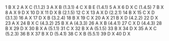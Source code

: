 1 B X 
2 A X C (1.1.2)
3 A X B (1.3.1)
4 C X B E (1.4.1)
5 A X 
6 D X C (1.4.5)
7 B X 
8 A X 
9 D X 
10 D X 
11 D X B (2.1.5)
12 C X 
13 A X D (2.2.1)
14 B X 
15 C X D (3.1.3)
16 A X 
17 D X B (3.2.4)
18 B X 
19 C X 
20 A X 
21 B X D (4.2.2)
22 D X 
23 A X 
24 B X C (4.3.2)
25 B X A (4.3.3)
26 A X B (4.4.1)
27 C X D (4.4.3)
28 B X 
29 D X 
30 B X A (5.1.1)
31 C X 
32 B X A (5.1.5)
33 B X 
34 D X 
35 A X C (5.2.3)
36 B X 
37 B X D (5.4.1)
38 C X B (5.5.1)
39 D X 
40 D X 